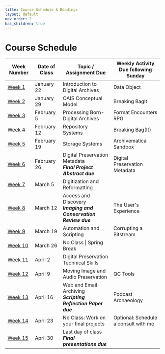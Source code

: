 ```yaml
---
title: Course Schedule & Readings
layout: default
nav_order: 2
has_children: true
---
```


# Course Schedule

| Week Number | Date of Class  | Topic / Assignment Due                                  | Weekly Activity<br>Due following Sunday        |
|-------------|----------------|---------------------------------------------------------|------------------------|
| [Week 1](week_01.html)  | January 22 | Introduction to Digital Archives | Data Object |
| [Week 2](week_02.html)  | January 29 | OAIS Conceptual Model | Breaking BagIt |
| [Week 3](week_03.html)  | February 5 | Processing Born-Digital Archives | Format Encounters RPG |
| [Week 4](week_04.html)  | February 12 | Repository Systems | Breaking Bag(It) |
| [Week 5](week_05.html)  | February 19 | Storage Systems | Archivematica Sandbox |
| [Week 6](week_06.html)  | February 26 | Digital Preservation Metadata<br>**_Final Project Abstract due_** | Digital Preservation Metadata |
| [Week 7](week_07.html)  | March 5 | Digitization and Reformatting |
| [Week 8](week_08.html)  | March 12 | Access and Discovery<br>**_Imaging and Conservation Review due_** | The User's Experience |
| [Week 9](week_09.html)  | March 19 | Automation and Scripting | Corrupting a Bitstream |
| [Week 10](week_10.html) | March 26 | No Class \| Spring Break |
| [Week 11](week_11.html) | April 2 | Digital Preservation Technical Skills |
| [Week 12](week_12.html) | April 9 | Moving Image and Audio Preservation | QC Tools |
| [Week 13](week_13.html) | April 16 | Web and Email Archiving<br>**_Scripting Reflection Paper due_** | Podcast Archaeology |
| [Week 14](week_14.html) | April 23 | No Class: Work on your final projects | Optional: Schedule a consult with me |
| [Week 15](week_15.html) | April 30 | Last day of class<br>**_Final presentations due_** |  |